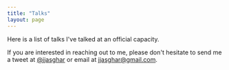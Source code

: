 ```yaml
---
title: "Talks"
layout: page
---
```


Here is a list of talks I've talked at an official capacity.

If you are interested in reaching out to me, please don't hesitate to send me
a tweet at [@jjasghar](https://twitter.com/intent/tweet?original_referer=http%3A%2F%2Fjjasghar.github.io%2F&ref_src=twsrc%5Etfw&related=jjasghar&screen_name=jjasghar&tw_p=tweetbutton) or email at <jjasghar@gmail.com>.

<script src="https://gist.github.com/jjasghar/26a9f7fdfb867f4e4df2a53c34d27ea1.js"></script>
